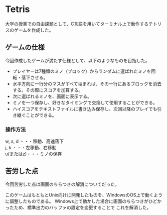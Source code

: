 # Tetris
大学の授業での自由課題として、C言語を用いてターミナル上で動作するテトリスのゲームを作成した。

## ゲームの仕様
今回作成したゲームが満たす仕様として、以下のようなものを目指した。
* プレイヤーは7種類のミノ（ブロック）からランダムに選ばれたミノを回転・落下させる。
* 水平方向に一行分のマスがすべて埋まれば、その一行にあるブロックを消去する。その際にスコアを加算する。
* 次に選ばれるミノを、画面に表示する。
* ミノを一つ保存し、好きなタイミングで交換して使用することができる。
* ハイスコアをテキストファイルに書き込み保存し、次回以降のプレイでも引き継ぐことができる。

### 操作方法
w, s, d ・・・移動、高速落下   
j, k    ・・・左移動、右移動   
u(またはz)・・・ミノの保存   

## 苦労した点
今回苦労した点は画面のちらつきの解消についてだった。

このゲームはもともとUnix向けに開発したものを、WindowsのOS上で動くように調整したものである。
Windows上で動かした場合に画面のちらつきがひどかったため、標準出力のバッファの設定を変更することで
これを解消した。
